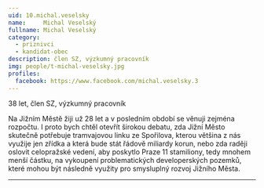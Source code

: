 ```yaml
---
uid: 10.michal.veselsky
name:     Michal Veselský
fullname: Michal Veselský
category:
  - priznivci
  - kandidat-obec
description: člen SZ, výzkumný pracovník
img: people/t-michal-veselsky.jpg
profiles:
  facebook: https://www.facebook.com/michal.veselsky.3
---
```


38 let, člen SZ, výzkumný pracovník

Na Jižním Městě žiji už 28 let a v posledním období se věnuji zejména rozpočtu. I proto bych chtěl otevřít širokou debatu, zda Jižní Město skutečně potřebuje tramvajovou linku ze Spořilova, kterou většina z nás využije jen zřídka a která bude stát řádově miliardy korun, nebo zda raději oslovit celopražské vedení, aby poskytlo Praze 11 stamiliony, tedy mnohem menší částku, na vykoupení problematických developerských pozemků, které mohou být následně využity pro smysluplný rozvoj Jižního Města.
 

---